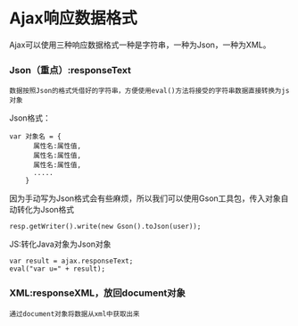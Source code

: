 # Ajax响应数据格式

Ajax可以使用三种响应数据格式一种是字符串，一种为Json，一种为XML。

### Json（重点）:responseText
    数据按照Json的格式凭借好的字符串，方便使用eval()方法将接受的字符串数据直接转换为js对象
    
Json格式：
```
var 对象名 = {
      属性名:属性值,
      属性名:属性值,
      属性名:属性值,
      .....
    }
```

因为手动写为Json格式会有些麻烦，所以我们可以使用Gson工具包，传入对象自动转化为Json格式
```
resp.getWriter().write(new Gson().toJson(user));
```

JS:转化Java对象为Json对象
```
var result = ajax.responseText;
eval("var u=" + result);
```

### XML:responseXML，放回document对象
    通过document对象将数据从xml中获取出来
    
